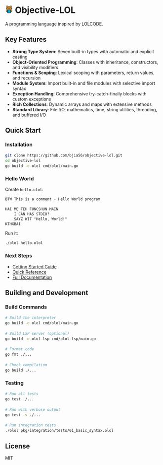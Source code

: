 # <img src="vscode/logo.png" width="25"> Objective-LOL

A programming language inspired by LOLCODE.

## Key Features

- **Strong Type System**: Seven built-in types with automatic and explicit casting
- **Object-Oriented Programming**: Classes with inheritance, constructors, and visibility modifiers
- **Functions & Scoping**: Lexical scoping with parameters, return values, and recursion
- **Module System**: Import built-in and file modules with selective import syntax
- **Exception Handling**: Comprehensive try-catch-finally blocks with custom exceptions
- **Rich Collections**: Dynamic arrays and maps with extensive methods
- **Standard Library**: File I/O, mathematics, time, string utilities, threading, and buffered I/O

## Quick Start

### Installation

```bash
git clone https://github.com/bjia56/objective-lol.git
cd objective-lol
go build -o olol cmd/olol/main.go
```

### Hello World

Create `hello.olol`:

```lol
BTW This is a comment - Hello World program

HAI ME TEH FUNCSHUN MAIN
    I CAN HAS STDIO?
    SAYZ WIT "Hello, World!"
KTHXBAI
```

Run it:

```bash
./olol hello.olol
```

### Next Steps

- [Getting Started Guide](docs/language-guide/getting-started.md)
- [Quick Reference](docs/QUICK_REFERENCE.md)
- [Full Documentation](docs/README.md)

## Building and Development

### Build Commands

```bash
# Build the interpreter
go build -o olol cmd/olol/main.go

# Build LSP server (optional)
go build -o olol-lsp cmd/olol-lsp/main.go

# Format code
go fmt ./...

# Check compilation
go build ./...
```

### Testing

```bash
# Run all tests
go test ./...

# Run with verbose output
go test -v ./...

# Run integration tests
./olol pkg/integration/tests/01_basic_syntax.olol
```

## License

MIT
